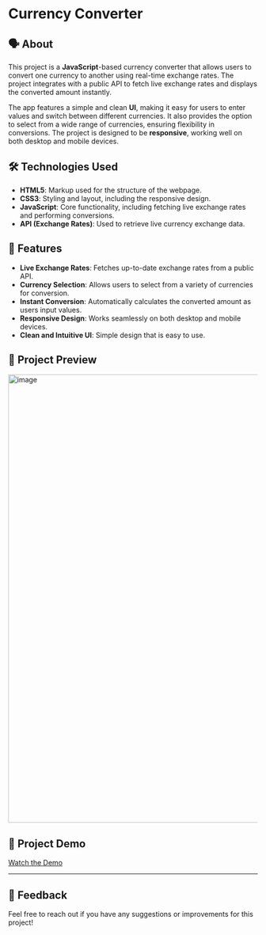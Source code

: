 # Currency Converter

## 🗣️ About

This project is a **JavaScript**-based currency converter that allows users to convert one currency to another using real-time exchange rates. The project integrates with a public API to fetch live exchange rates and displays the converted amount instantly. 

The app features a simple and clean **UI**, making it easy for users to enter values and switch between different currencies. It also provides the option to select from a wide range of currencies, ensuring flexibility in conversions. The project is designed to be **responsive**, working well on both desktop and mobile devices.

## 🛠️ Technologies Used

- **HTML5**: Markup used for the structure of the webpage.
- **CSS3**: Styling and layout, including the responsive design.
- **JavaScript**: Core functionality, including fetching live exchange rates and performing conversions.
- **API (Exchange Rates)**: Used to retrieve live currency exchange data.

## 🌟 Features

- **Live Exchange Rates**: Fetches up-to-date exchange rates from a public API.
- **Currency Selection**: Allows users to select from a variety of currencies for conversion.
- **Instant Conversion**: Automatically calculates the converted amount as users input values.
- **Responsive Design**: Works seamlessly on both desktop and mobile devices.
- **Clean and Intuitive UI**: Simple design that is easy to use.

## 📱 Project Preview
<img width="1920" height="906" alt="image" src="https://github.com/user-attachments/assets/79b7233c-12a9-4682-8ba6-54f443abf689" />

## 🎥 Project Demo
[Watch the Demo](https://github.com/user-attachments/assets/dac7c79a-45a5-4d18-8452-e7e0e2d1ad23)

***

## 💬 Feedback
Feel free to reach out if you have any suggestions or improvements for this project!
